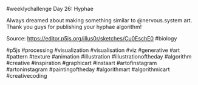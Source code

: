 #weeklychallenge
Day 26: Hyphae

Always dreamed about making something similar to @nervous.system art. Thank you guys for publishing your hyphae algorithm!

Source: https://editor.p5js.org/illus0r/sketches/Cu0EschE0
#biology

#p5js #processing #visualization #visualisation #viz #generative #art #pattern #texture #animation #illustration #illustrationoftheday #algorithm  #creative #inspiration #graphicart #instaart #artofinstagram #artoninstagram #paintingoftheday #algorithmart #algorithmicart #creativecoding
